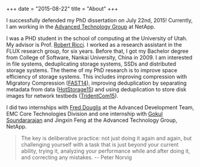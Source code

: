 +++
date = "2015-08-22"
title = "About"
+++

I successfully defended my PhD dissertation on July 22nd, 2015! Currently, I am working in the [Advanced Technology Group][atg] at NetApp.  

I was a PHD student in the school of computing at the University of Utah. My advisor is Prof. [Robert Ricci][Robert-Ricci]. I worked as a research assistant in the FLUX research group, for six years. Before that, I got my Bachelor degree from College of Software, Nankai University, China in 2009. I am interested in file systems, deduplicating storage systems, SSDs and distributed storage systems. The theme of my PhD research is to improve space efficiency of storage systems. This includes improving compression with Migratory Compression ([FAST14][fast14]), improving deduplication by separating metadata from data ([HotStorage15][hotstorage15]) and using deduplication to store disk images for network testbeds ([TridentCom15][tridentcom15]).


I did two internships with [Fred Douglis][fred] at the Advanced Development Team, EMC Core Technologies Division and one internship with 
[Gokul Soundararajan][gokul] and Jingxin Feng at the Advanced Technology Group, NetApp.

<!-- * External reviewer  
  * [Middleware2015][middleware2015]
  * [NAS2016][nas2016]
  * [IPDPS2016][ipdps2016]
-->


> The key is deliberative practice: not just doing it again and again, but challenging yourself with a task that is just beyond your current ability, trying it, analyzing your performance while and after doing it, and correcting any mistakes.     -- Peter Norvig


[atg]: https://atg.netapp.com/
[fred]: http://www.douglis.org/fred/ 
[gokul]: http://www.gokulsoundar.com/
[nfs-connector-github]: https://github.com/NetApp/NetApp-Hadoop-NFS-Connector
[Robert-Ricci]: http://www.flux.utah.edu/users/ricci/
[fast14]: https://www.cs.utah.edu/~xinglin/papers/fast14_final129.pdf
[hotstorage15]: https://www.cs.utah.edu/~xinglin/papers/hotstorage_final.pdf
[tridentcom15]: https://www.cs.utah.edu/~xinglin/papers/tridentcom15_final.pdf